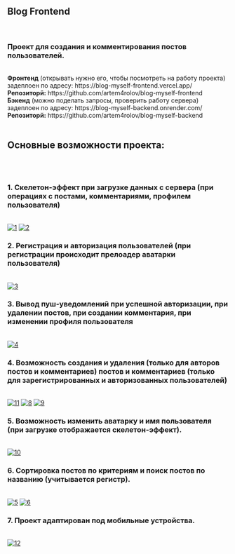 
<div id="header">
  <h2>Blog Frontend</h2>
  <br/>
  <h3>Проект для создания и комментирования постов пользователей.</h3>
  <br/>
  <strong>Фронтенд</strong> (открывать нужно его, чтобы посмотреть на работу проекта) задеплоен по адресу: https://blog-myself-frontend.vercel.app/
  <br/>
  <strong>Репозиторй:</strong> https://github.com/artem4rolov/blog-myself-frontend
  <br/>
  <strong>Бэкенд</strong> (можно поделать запросы, проверить работу сервера) задеплоен по адресу: https://blog-myself-backend.onrender.com/
  <br/>
  <strong>Репозиторй:</strong> https://github.com/artem4rolov/blog-myself-backend
  <br/>
  <br/>
  <h2>Основные возможности проекта:</h2>
  <br/>
  <br/>
  <h3>1. Скелетон-эффект при загрузке данных с сервера (при операциях с постами, комментариями, профилем пользователя)</h3>
  <br/>
  <a href="https://ibb.co/rQ2xcKD"><img src="https://i.ibb.co/PrGc9sq/1.jpg" alt="1" border="0"></a> 
  <a href="https://ibb.co/zx8rpVv"><img src="https://i.ibb.co/8sz0qgZ/2.jpg" alt="2" border="0"></a>
  <br/>
  <h3>2. Регистрация и авторизация пользователей (при регистрации происходит прелоадер аватарки пользователя)</h3>
  <br/>
  <a href="https://ibb.co/XyXsdJf"><img src="https://i.ibb.co/pW2zsX6/3.jpg" alt="3" border="0"></a>  
  <br/>
  <h3>3. Вывод пуш-уведомлений при успешной авторизации, при удалении постов, при создании комментария, при изменении профиля пользователя</h3>
  <br/>
  <a href="https://ibb.co/Dtj9T7t"><img src="https://i.ibb.co/L8sxHC8/4.jpg" alt="4" border="0"></a>
  <br/>
  <h3>4. Возможность создания и удаления (только для авторов постов и комментариев) постов и комментариев (только для зарегистрированных и авторизованных пользователей)</h3>
  <br/>
  <a href="https://ibb.co/7zHX5JS"><img src="https://i.ibb.co/W3Q6wWH/11.jpg" alt="11" border="0"></a> 
  <a href="https://ibb.co/Nxm9pFt"><img src="https://i.ibb.co/jhWyG8b/8.jpg" alt="8" border="0"></a>
  <a href="https://ibb.co/D9jpKzN"><img src="https://i.ibb.co/X7G8Jj9/9.jpg" alt="9" border="0"></a>
  <br/>
  <h3>5. Возможность изменить аватарку и имя пользователя (при загрузке отображается скелетон-эффект).</h3>
  <br/>
  <a href="https://ibb.co/qmKWFPV"><img src="https://i.ibb.co/F820qjC/10.jpg" alt="10" border="0"></a> 
  <br/>
  <h3>6. Сортировка постов по критериям и поиск постов по названию (учитывается регистр).</h3>
  <br/>
  <a href="https://imgbb.com/"><img src="https://i.ibb.co/g7hGMHV/5.jpg" alt="5" border="0"></a>
  <a href="https://ibb.co/qyqFv54"><img src="https://i.ibb.co/cgfXjLp/6.jpg" alt="6" border="0"></a>
  <br/>
  <h3>7. Проект адаптирован под мобильные устройства.</h3>
  <br/>
  <a href="https://ibb.co/T1kysPS"><img src="https://i.ibb.co/FXKpF8M/12.jpg" alt="12" border="0"></a>
  <br/>
</div>
